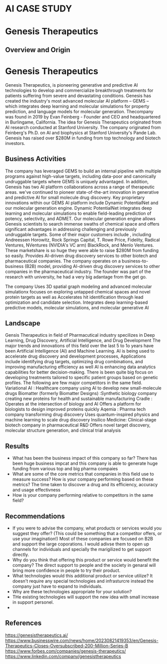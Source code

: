# AI CASE STUDY
# Genesis Therapeutics
## Overview and Origin
# Genesis Therapeutics
Genesis Therapeutics, is pioneering generative and predictive AI technologies to develop and commercialize breakthrough treatments for patients suffering from severe and devastating conditions. Genesis has created the industry's most advanced molecular AI platform – GEMS – which integrates deep learning and molecular simulations for property prediction, and language models for molecular generation. 
Thecompany was found in 2019 by Evan Feinberg - Founder and CEO and headquartered in Burlingame, California.  The idea for Genesis Therapeutics originated from AI research conducted at Stanford University. The company originated from Feinberg's Ph.D.  on AI and biophysics at Stanford University's Pande Lab.
Genesis has raised over $280M in funding from top technology and biotech investors.
## Business Activities
The company has leveraged GEMS to build an internal pipeline with multiple programs against high-value targets, including data-poor and canonically undruggable targets where GEMS is uniquely advantaged. In addition, Genesis has two AI platform collaborations across a range of therapeutic areas.
we've continued to pioneer state-of-the-art innovation in generative and predictive AI for small molecule drug discovery. Key proprietary innovations within our GEMS AI platform include Dynamic PotentialNet and our molecular generation engine. Dynamic PotentialNet integrates deep learning and molecular simulations to enable field-leading prediction of potency, selectivity, and ADMET. Our molecular generation engine allows Genesis scientists to search immense swaths of chemical space and offers significant advantages in addressing challenging and previously undruggable targets.
Some of their major customers include , including Andreessen Horowitz, Rock Springs Capital, T. Rowe Price, Fidelity, Radical Ventures, NVentures (NVIDIA's VC arm) BlackRock, and Menlo Ventures. These marketshare is so huge they were able to raise $280M from funding so easily.
Provides AI-driven drug discovery services to other biotech and pharmaceutical companies. The company operates on a business-to-business (B2B) model, providing AI-driven drug discovery services to other companies in the pharmaceutical industry. The founder was part of the research with university, he had a very big adantage from the get go.

The company Uses 3D spatial graph modeling and advanced molecular simulationx focuses on exploring untapped chemical spaces and novel protein targets
as well as Accelerates hit identification through lead optimization and candidate selection. Integrates deep learning-based predictive models, molecular simulations, and molecular generative AI
## Landscape
Gensis Therapeutics in field of Pharmacutical industry specilizes in Deep Learning, Drug Discovery, Artificial Intelligence, and Drug Development
The major trends and innovations of this field over the last 5 to 1o years have been Artificial Intelligence (AI) and Machine Learning. AI is being used to accelerate drug discovery and development processes, Applications include identifying drug targets, optimizing drug combinations, and improving manufacturing efficiency as well AI is enhancing data analytics capabilities for better decision-making. There is  been quite big focus on developing treatments tailored to specific patient groups based on genetic profiles.
The following are few major competitors in the same field.
  Variational AI : Healthcare company using AI to develop new small-molecule drugs
  Biomatter (formerly Biomatter Designs) :Synthetic biology company creating new proteins for health and sustainable manufacturing
  Cradle : Operates at the intersection of biology and AI Offers a platform for biologists to design improved proteins quickly
  Aqemia : Pharma tech company transforming drug discovery Uses quantum-inspired physics and machine learning to scale drug discovery
  Insilico Medicine: Clinical-stage biotech company in pharmaceutical R&D Offers novel target discovery, molecular structure generation, and clinical trial analysis

## Results

* What has been the business impact of this company so far?
There has been huge business impcat and this company is able to generate huge funding from various top and big pharma compaies
* What are some of the core metrics that companies in this field use to measure success? How is your company performing based on these metrics?
  The time taken to discover a drug and its efficiency, accuracy  and usage effectivness
* How is your company performing relative to competitors in the same field?
## Recommendations

* If you were to advise the company, what products or services would you suggest they offer? (This could be something that a competitor offers, or use your imagination!)
Most of these companies are focused on B2B and support the large coporations. I would adivse them to open up channels for individuals and specially the marigilized to get support directly.
* Why do you think that offering this product or service would benefit the company?
  The direct support to people and the society in genaral will bring more confidence in people to try their product.
* What technologies would this additional product or service utilize?
  It doesn't require any special technologies and infrasturcre instead the company just have to expand to individuals.
* Why are these technologies appropriate for your solution?
*   THe existing technologies will support the new idea with small increase in support personel.
*   
## References
https://genesistherapeutics.ai/
https://www.businesswire.com/news/home/20230821419353/en/Genesis-Therapeutics-Closes-Oversubscribed-200-Million-Series-B
https://www.forbes.com/companies/genesis-therapeutics/
https://www.linkedin.com/company/genesistherapeutics
